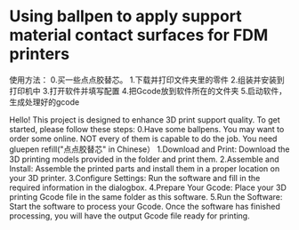 # Using ballpen to apply support material contact surfaces for FDM printers
使用方法：
0.买一些点点胶替芯。
1.下载并打印文件夹里的零件
2.组装并安装到打印机中
3.打开软件并填写配置
4.把Gcode放到软件所在的文件夹
5.启动软件，生成处理好的gcode

Hello! This project is designed to enhance 3D print support quality. To get started, please follow these steps:
0.Have some ballpens. You may want to order some online. NOT every of them is capable to do the job. You need gluepen refill("点点胶替芯" in Chinese）
1.Download and Print:
Download the 3D printing models provided in the folder and print them.
2.Assemble and Install: 
Assemble the printed parts and install them in a proper location on your 3D printer.
3.Configure Settings:
Run the software and fill in the required information in the dialogbox.
4.Prepare Your Gcode:
Place your 3D printing Gcode file in the same folder as this software.
5.Run the Software: 
Start the software to process your Gcode.
Once the software has finished processing, you will have the output Gcode file ready for printing.
